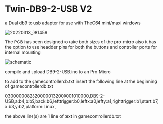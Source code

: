 # Twin-DB9-2-USB V2
a Dual db9 to usb adapter for use with TheC64 mini/maxi windows

![20220313_081459](https://user-images.githubusercontent.com/19254619/158051422-097b6ce6-38e3-4139-a87c-73822b325872.png)

The PCB has been designed to take both sizes of the pro-micro
also it has the option to use headder pins for both the buttons and controller ports for internal mounting


![schematic](https://user-images.githubusercontent.com/19254619/158052366-19a4ea35-cc3a-40ce-b49b-30a39137252d.png)

compile and upload DB9-2-USB.ino to an Pro-Micro

to add to the gamecontrollerdb.txt insert the following line at the beginning of gamecontrollerdb.txt

03000000828200000132000001010000,DB9-2-USB,a:b4,b:b5,back:b6,lefttrigger:b0,leftx:a0,lefty:a1,righttrigger:b1,start:b7,x:b3,y:b2,platform:Linux,

the above line(s) are 1 line of text in gamecontrollerdb.txt




